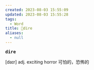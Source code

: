 ```yaml
---
created: 2023-08-03 15:55:09
updated: 2023-08-03 15:55:28
tags:
  - Word
title: 📖dire
aliases:
  - null
---
```


<pre><strong>dire</strong></pre>
[daɪr]
adj. exciting horror 可怕的，恐怖的
